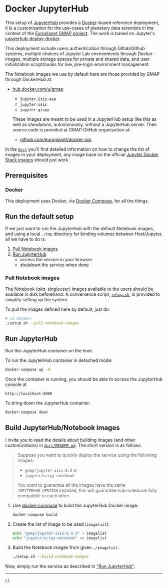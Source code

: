 # Docker JupyterHub

This setup of [JupyterHub](https://github.com/jupyter/jupyterhub) provides a
[Docker](https://docs.docker.com)-based reference deployment,
it is a customization for the use-cases of planetary data scientists
in the context of the [Europlanet GMAP project](https://europlanet-gmap.eu).
The work is based on Jupyter's
[jupyterhub-deploy-docker](https://github.com/jupyter/jupyterhub-deploy-docker).

This deployment include users authentication through Gitlab/Github systems,
multiple choices of Jupyter Lab environments through Docker images,
multiple storage spaces for private and shared data,
and user initialization script/hooks for live, pre-login environment management.

The Notebook images we use by default here are those provided by GMAP through
DockerHub at:

- [hub.docker.com/u/gmap](https://hub.docker.com/u/gmap)
    - `jupyter-isis-asp`
    - `jupyter-isis`
    - `jupyter-gispy`

    These images are meant to be used in a JupyterHub setup like this
    as well as *standalone*, autonomously, without a JupyterHub server.
    Their source code is provided at GMAP GitHub organization at:
    - [github.com/europlanet/docker-isis](https://github.com/europlanet/docker-isis)

In the [`docs`](docs/README.md) you'll find detailed information on how to
change the list of images in your deployment, any image base on the official
[Jupyter Docker Stack images](https://jupyter-docker-stacks.readthedocs.io)
should just work.

## Prerequisites

### Docker

This deployment uses Docker, via [Docker Compose](https://docs.docker.com/compose/), for all the things.

## Run the default setup

If we just want to run the JupyterHub with the default Notebook images,
and using a local `./tmp` directory for binding volumes between Host/Jupyter,
all we have to do is:

1. [Pull Notebook images](#pull-notebook-images)
2. [Run JupyterHub](#run-jupyterhub)
    - access the service in your browser
    - shutdown the service when done

### Pull Notebook images

The Notebook (*aka*, singleuser) images available to the users should be
available in disk beforehand.
A convenience script, [`setup.sh`](setup.sh), is provided to simplify setting up
the system.

To pull the images defined here by default, just do:
```bash
# cd docker/
./setup.sh --pull-notebook-images
```

## Run JupyterHub

Run the JupyterHub container on the host.

To run the JupyterHub container in detached mode:

```bash
docker-compose up -d
```

Once the container is running, you should be able to access the JupyterHub console at

```
http://localhost:8000
```

To bring down the JupyterHub container:

```bash
docker-compose down
```

## Build JupyterHub/Notebook images

I invite you to read the details about building images (and other customizations)
in [`docs/README.md`](docs/README.md).
The short version is as follows.

> Suppose you want to quickly deploy the service using the following images:
> - `gmap/jupyter-isis:8.0.0`
> - `jupyter/scipy-notebook`
>
> You *want* to guarantee all the images have the same `JUPYTERHUB_VERSION`
> installed, this will guarantee hub-notebook fully compatible to each other.

1. Use [docker-compose](https://docs.docker.com/compose/reference/) to build
   the JupyterHub Docker image:

   ```bash
   docker-compose build
   ```

2. Create the list of image to be used (`imagelist`):

   ```bash
   echo "gmap/jupyter-isis:8.0.0" > imagelist
   echo "jupyter/scipy-notebook" >> imagelist
   ```

3. Build the Notebook images from given `./imagelist`:
   ```bash
   ./setup.sh --build-notebook-images
   ```

Now, simply run the service as described in ["Run JupyterHub"](#run-jupyterhub).

---
/.\
